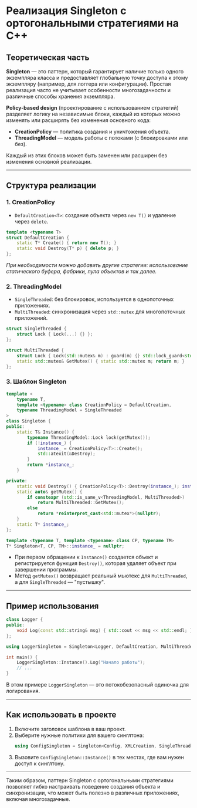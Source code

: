 # Реализация Singleton с ортогональными стратегиями на C++

## Теоретическая часть

**Singleton** — это паттерн, который гарантирует наличие только одного экземпляра класса и предоставляет глобальную точку доступа к этому экземпляру (например, для логгера или конфигурации). Простая реализация часто не учитывает особенности многозадачности и различные способы хранения экземпляра.

**Policy-based design** (проектирование с использованием стратегий) разделяет логику на независимые блоки, каждый из которых можно изменять или расширять без изменения основного кода:

- **CreationPolicy** — политика создания и уничтожения объекта.
- **ThreadingModel** — модель работы с потоками (с блокировками или без).

Каждый из этих блоков может быть заменен или расширен без изменения основной реализации.

---

## Структура реализации

### 1. CreationPolicy

- `DefaultCreation<T>`: создание объекта через `new T()` и удаление через `delete`.

```cpp
template <typename T>
struct DefaultCreation {
    static T* Create() { return new T(); }
    static void Destroy(T* p) { delete p; }
};
```

_При необходимости можно добавить другие стратегии: использование статического буфера, фабрики, пула объектов и так далее._

### 2. ThreadingModel

- `SingleThreaded`: без блокировок, используется в однопоточных приложениях.
- `MultiThreaded`: синхронизация через `std::mutex` для многопоточных приложений.

```cpp
struct SingleThreaded {
    struct Lock { Lock(...) {} };
};

struct MultiThreaded {
    struct Lock { Lock(std::mutex& m) : guard(m) {} std::lock_guard<std::mutex> guard; };
    static std::mutex& GetMutex() { static std::mutex m; return m; }
};
```

### 3. Шаблон Singleton

```cpp
template <
    typename T,
    template <typename> class CreationPolicy = DefaultCreation,
    typename ThreadingModel = SingleThreaded
>
class Singleton {
public:
    static T& Instance() {
        typename ThreadingModel::Lock lock(getMutex());
        if (!instance_) {
            instance_ = CreationPolicy<T>::Create();
            std::atexit(&Destroy);
        }
        return *instance_;
    }

private:
    static void Destroy() { CreationPolicy<T>::Destroy(instance_); instance_ = nullptr; }
    static auto& getMutex() {
        if constexpr (std::is_same_v<ThreadingModel, MultiThreaded>)
            return MultiThreaded::GetMutex();
        else
            return *reinterpret_cast<std::mutex*>(nullptr);
    }
    static T* instance_;
};

template <typename T, template <typename> class CP, typename TM>
T* Singleton<T, CP, TM>::instance_ = nullptr;
```

- При первом обращении к `Instance()` создается объект и регистрируется функция `Destroy()`, которая удаляет объект при завершении программы.
- Метод `getMutex()` возвращает реальный мьютекс для `MultiThreaded`, а для `SingleThreaded` — "пустышку".

---

## Пример использования

```cpp
class Logger {
public:
    void Log(const std::string& msg) { std::cout << msg << std::endl; }
};

using LoggerSingleton = Singleton<Logger, DefaultCreation, MultiThreaded>;

int main() {
    LoggerSingleton::Instance().Log("Начало работы");
    // ...
}
```

В этом примере `LoggerSingleton` — это потокобезопасный одиночка для логирования.

---

## Как использовать в проекте

1. Включите заголовок шаблона в ваш проект.
2. Выберите нужные политики для вашего синглтона:
   ```cpp
   using ConfigSingleton = Singleton<Config, XMLCreation, SingleThreaded>;
   ```
3. Вызовите `ConfigSingleton::Instance()` в тех местах, где вам нужен доступ к синглтону.

---

Таким образом, паттерн Singleton с ортогональными стратегиями позволяет гибко настраивать поведение создания объекта и синхронизации, что может быть полезно в различных приложениях, включая многозадачные.
